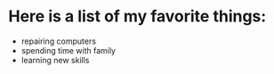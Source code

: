 # Here is a list of my favorite things:
- repairing computers
- spending time with family
- learning new skills

